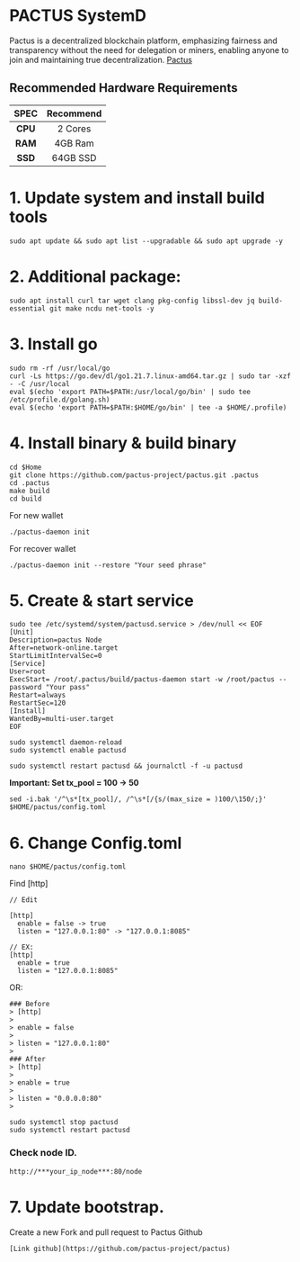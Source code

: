 # PACTUS SystemD
Pactus is a decentralized blockchain platform, emphasizing fairness and transparency without the need for delegation or miners, enabling anyone to join and maintaining true decentralization.
[Pactus](https://pactus.org/)

## Recommended Hardware Requirements 

|   SPEC      |        Recommend          |
| :---------: | :-----------------------: |
|   **CPU**   |        2 Cores            |
|   **RAM**   |        4GB  Ram           |
|   **SSD**   |        64GB SSD           | 

# 1. Update system and install build tools
```
sudo apt update && sudo apt list --upgradable && sudo apt upgrade -y
```
# 2. Additional package:
```
sudo apt install curl tar wget clang pkg-config libssl-dev jq build-essential git make ncdu net-tools -y
```
# 3. Install go
```
sudo rm -rf /usr/local/go
curl -Ls https://go.dev/dl/go1.21.7.linux-amd64.tar.gz | sudo tar -xzf - -C /usr/local
eval $(echo 'export PATH=$PATH:/usr/local/go/bin' | sudo tee /etc/profile.d/golang.sh)
eval $(echo 'export PATH=$PATH:$HOME/go/bin' | tee -a $HOME/.profile)
```
# 4. Install binary & build binary
```
cd $Home
git clone https://github.com/pactus-project/pactus.git .pactus
cd .pactus
make build
cd build
```
For new wallet
```
./pactus-daemon init
```
For recover wallet
```
./pactus-daemon init --restore "Your seed phrase"
```
# 5. Create & start service
```
sudo tee /etc/systemd/system/pactusd.service > /dev/null << EOF
[Unit]
Description=pactus Node
After=network-online.target
StartLimitIntervalSec=0
[Service]
User=root
ExecStart= /root/.pactus/build/pactus-daemon start -w /root/pactus --password "Your pass"
Restart=always
RestartSec=120
[Install]
WantedBy=multi-user.target
EOF

sudo systemctl daemon-reload
sudo systemctl enable pactusd
```
```
sudo systemctl restart pactusd && journalctl -f -u pactusd
```

**Important: Set tx_pool = 100 -> 50**
```
sed -i.bak '/^\s*[tx_pool]/, /^\s*[/{s/(max_size = )100/\150/;}' $HOME/pactus/config.toml
```

# 6. Change Config.toml
```
nano $HOME/pactus/config.toml
```
Find [http]
```
// Edit

[http]
  enable = false -> true
  listen = "127.0.0.1:80" -> "127.0.0.1:8085"

// EX:
[http]
  enable = true
  listen = "127.0.0.1:8085"
```


OR:
```
### Before
> [http]
> 
> enable = false
> 
> listen = "127.0.0.1:80"
> 
### After
> [http]
> 
> enable = true
> 
> listen = "0.0.0.0:80"
>
```

```
sudo systemctl stop pactusd
sudo systemctl restart pactusd
```
### Check node ID.
```
http://***your_ip_node***:80/node
```
# 7. Update bootstrap.

Create a new Fork and pull request to Pactus Github
```
[Link github](https://github.com/pactus-project/pactus)
```
